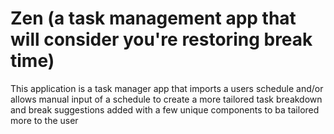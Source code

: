 # Zen (a task management app that will consider you're restoring break time) 
This application is a task manager app that imports a users schedule and/or allows manual input of a schedule to create a more tailored task breakdown and break suggestions added with a few unique components to ba tailored more to the user

